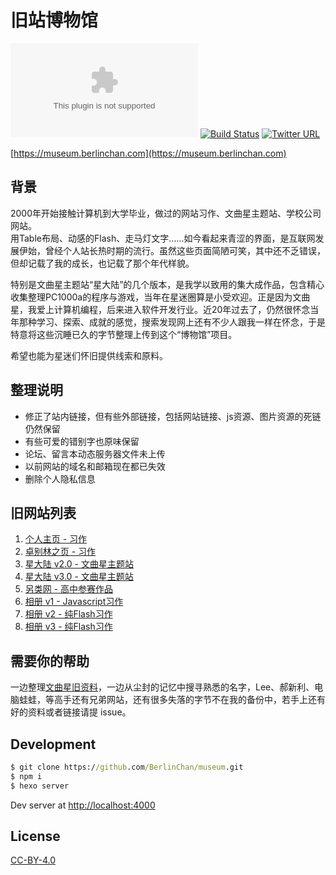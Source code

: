 # 旧站博物馆
![Website](https://img.shields.io/website/https/museum.berlinchan.com)
[![Build Status](https://travis-ci.com/BerlinChan/museum.svg?branch=master)](https://travis-ci.com/BerlinChan/museum)
[![Twitter URL](https://img.shields.io/twitter/url/https/BerlinChanCom?style=social)](https://twitter.com/BerlinChanCom)

[https://museum.berlinchan.com](https://museum.berlinchan.com)

## 背景
2000年开始接触计算机到大学毕业，做过的网站习作、文曲星主题站、学校公司网站。  
用Table布局、动感的Flash、走马灯文字……如今看起来青涩的界面，是互联网发展伊始，曾经个人站长热时期的流行。虽然这些页面简陋可笑，其中还不乏错误，但却记载了我的成长，也记载了那个年代样貌。  

特别是文曲星主题站“星大陆”的几个版本，是我学以致用的集大成作品，包含精心收集整理PC1000a的程序与游戏，当年在星迷圈算是小受欢迎。正是因为文曲星，我爱上计算机编程，后来进入软件开发行业。近20年过去了，仍然很怀念当年那种学习、探索、成就的感觉，搜索发现网上还有不少人跟我一样在怀念，于是特意将这些沉睡已久的字节整理上传到这个“博物馆”项目。  

希望也能为星迷们怀旧提供线索和原料。

## 整理说明
- 修正了站内链接，但有些外部链接，包括网站链接、js资源、图片资源的死链仍然保留
- 有些可爱的错别字也原味保留
- 论坛、留言本动态服务器文件未上传
- 以前网站的域名和邮箱现在都已失效
- 删除个人隐私信息

## 旧网站列表
1. [个人主页 - 习作](https://museum.berlinchan.com/site/01-study/)
2. [卓别林之页 - 习作](https://museum.berlinchan.com/site/02-study-Chaplin/)
3. [星大陆 v2.0 - 文曲星主题站](https://museum.berlinchan.com/site/03-starland-v2/)
4. [星大陆 v3.0 - 文曲星主题站](https://museum.berlinchan.com/site/04-starland-v3/)
5. [另类网 - 高中参赛作品](https://museum.berlinchan.com/site/05-offbeat/)
6. [相册 v1 - Javascript习作](https://museum.berlinchan.com/site/06-gallery-v1/website/)
7. [相册 v2 - 纯Flash习作](https://museum.berlinchan.com/site/07-gallery-v2/)
8. [相册 v3 - 纯Flash习作](https://museum.berlinchan.com/site/08-gallery-v3/)

## 需要你的帮助
一边整理[文曲星旧资料](https://museum.berlinchan.com/2004/03/07/star-land-v3/)，一边从尘封的记忆中搜寻熟悉的名字，Lee、郝新利、电脑蛙蛙，等高手还有兄弟网站，还有很多失落的字节不在我的备份中，若手上还有好的资料或者链接请提 issue。

## Development
```cmd
$ git clone https://github.com/BerlinChan/museum.git
$ npm i
$ hexo server
```
Dev server at [http://localhost:4000](http://localhost:4000)

## License

[CC-BY-4.0](https://choosealicense.com/licenses/cc-by-sa-4.0/)

